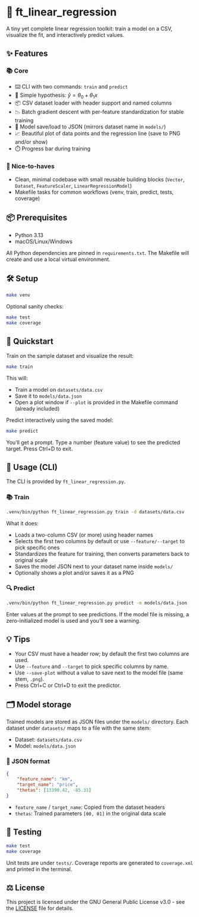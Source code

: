 # 🚗 ft_linear_regression

A tiny yet complete linear regression toolkit: train a model on a CSV, visualize the fit, and interactively predict values.

## ✨ Features

### 📚 Core

- ⌨️ CLI with two commands: `train` and `predict`
- 🧮 Simple hypothesis: $\hat{y} = \theta_0 + \theta_1 x$
- 📦 CSV dataset loader with header support and named columns
- 📉 Batch gradient descent with per-feature standardization for stable training
- 💾 Model save/load to JSON (mirrors dataset name in `models/`)
- 📈 Beautiful plot of data points and the regression line (save to PNG and/or show)
- ⏱️ Progress bar during training

### 🎁 Nice-to-haves

- Clean, minimal codebase with small reusable building blocks (`Vector`, `Dataset`, `FeatureScaler`, `LinearRegressionModel`)
- Makefile tasks for common workflows (venv, train, predict, tests, coverage)

## 📦 Prerequisites

- Python 3.13
- macOS/Linux/Windows

All Python dependencies are pinned in `requirements.txt`. The Makefile will create and use a local virtual environment.

## 🛠️ Setup

```sh
make venv
```

Optional sanity checks:

```sh
make test
make coverage
```

## 🚀 Quickstart

Train on the sample dataset and visualize the result:

```sh
make train
```

This will:

- Train a model on `datasets/data.csv`
- Save it to `models/data.json`
- Open a plot window if `--plot` is provided in the Makefile command (already included)

Predict interactively using the saved model:

```sh
make predict
```

You’ll get a prompt. Type a number (feature value) to see the predicted target. Press Ctrl+D to exit.

## 🧭 Usage (CLI)

The CLI is provided by `ft_linear_regression.py`.

### 📚 Train

```sh
.venv/bin/python ft_linear_regression.py train -d datasets/data.csv
```

What it does:

- Loads a two-column CSV (or more) using header names
- Selects the first two columns by default or use `--feature/--target` to pick specific ones
- Standardizes the feature for training, then converts parameters back to original scale
- Saves the model JSON next to your dataset name inside `models/`
- Optionally shows a plot and/or saves it as a PNG

### 🔍 Predict

```sh
.venv/bin/python ft_linear_regression.py predict -m models/data.json
```

Enter values at the prompt to see predictions. If the model file is missing, a zero-initialized model is used and you’ll see a warning.

## 💡 Tips

- Your CSV must have a header row; by default the first two columns are used.
- Use `--feature` and `--target` to pick specific columns by name.
- Use `--save-plot` without a value to save next to the model file (same stem, `.png`).
- Press Ctrl+C or Ctrl+D to exit the predictor.

## 🗂️ Model storage

Trained models are stored as JSON files under the `models/` directory. Each dataset under `datasets/` maps to a file with the same stem:

- Dataset: `datasets/data.csv`
- Model: `models/data.json`

### 📄 JSON format

```json
{
	"feature_name": "km",
	"target_name": "price",
	"thetas": [13390.42, -85.31]
}
```

- `feature_name` / `target_name`: Copied from the dataset headers
- `thetas`: Trained parameters `[θ0, θ1]` in the original data scale

## 🧪 Testing

```sh
make test
make coverage
```

Unit tests are under `tests/`. Coverage reports are generated to `coverage.xml` and printed in the terminal.

## ⚖️ License

This project is licensed under the GNU General Public License v3.0 - see the [LICENSE](LICENSE) file for details.

